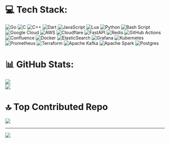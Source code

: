 # 💻 Tech Stack:
![Go](https://img.shields.io/badge/go-%2300ADD8.svg?style=flat-square&logo=go&logoColor=white) ![C](https://img.shields.io/badge/c-%2300599C.svg?style=flat-square&logo=c&logoColor=white) ![C++](https://img.shields.io/badge/c++-%2300599C.svg?style=flat-square&logo=c%2B%2B&logoColor=white) ![Dart](https://img.shields.io/badge/dart-%230175C2.svg?style=flat-square&logo=dart&logoColor=white) ![JavaScript](https://img.shields.io/badge/javascript-%23323330.svg?style=flat-square&logo=javascript&logoColor=%23F7DF1E) ![Lua](https://img.shields.io/badge/lua-%232C2D72.svg?style=flat-square&logo=lua&logoColor=white) ![Python](https://img.shields.io/badge/python-3670A0?style=flat-square&logo=python&logoColor=ffdd54) ![Bash Script](https://img.shields.io/badge/bash_script-%23121011.svg?style=flat-square&logo=gnu-bash&logoColor=white) ![Google Cloud](https://img.shields.io/badge/GoogleCloud-%234285F4.svg?style=flat-square&logo=google-cloud&logoColor=white) ![AWS](https://img.shields.io/badge/AWS-%23FF9900.svg?style=flat-square&logo=amazon-aws&logoColor=white) ![Cloudflare](https://img.shields.io/badge/Cloudflare-F38020?style=flat-square&logo=Cloudflare&logoColor=white) ![FastAPI](https://img.shields.io/badge/FastAPI-005571?style=flat-square&logo=fastapi) ![Redis](https://img.shields.io/badge/redis-%23DD0031.svg?style=flat-square&logo=redis&logoColor=white) ![GitHub Actions](https://img.shields.io/badge/github%20actions-%232671E5.svg?style=flat-square&logo=githubactions&logoColor=white) ![Confluence](https://img.shields.io/badge/confluence-%23172BF4.svg?style=flat-square&logo=confluence&logoColor=white) ![Docker](https://img.shields.io/badge/docker-%230db7ed.svg?style=flat-square&logo=docker&logoColor=white) ![ElasticSearch](https://img.shields.io/badge/-ElasticSearch-005571?style=flat-square&logo=elasticsearch) ![Grafana](https://img.shields.io/badge/grafana-%23F46800.svg?style=flat-square&logo=grafana&logoColor=white) ![Kubernetes](https://img.shields.io/badge/kubernetes-%23326ce5.svg?style=flat-square&logo=kubernetes&logoColor=white) ![Prometheus](https://img.shields.io/badge/Prometheus-E6522C?style=flat-square&logo=Prometheus&logoColor=white) ![Terraform](https://img.shields.io/badge/terraform-%235835CC.svg?style=flat-square&logo=terraform&logoColor=white) ![Apache Kafka](https://img.shields.io/badge/Apache%20Kafka-000?style=flat-square&logo=apachekafka) ![Apache Spark](https://img.shields.io/badge/Apache%20Spark-FDEE21?style=flat-square&logo=apachespark&logoColor=black) ![Postgres](https://img.shields.io/badge/postgres-%23316192.svg?style=flat-square&logo=postgresql&logoColor=white)
# 📊 GitHub Stats:
![](https://github-readme-stats.vercel.app/api?username=phuchoang2603&theme=dracula&hide_border=true&include_all_commits=true&count_private=false)<br/>
![](https://github-readme-stats.vercel.app/api/top-langs/?username=phuchoang2603&theme=dracula&hide_border=true&include_all_commits=true&count_private=false&layout=compact)

# 🔝 Top Contributed Repo
![](https://github-contributor-stats.vercel.app/api?username=phuchoang2603&limit=5&theme=dracula&combine_all_yearly_contributions=true)

---
[![](https://visitcount.itsvg.in/api?id=phuchoang2603&icon=0&color=0)](https://visitcount.itsvg.in)

<!-- Proudly created with GPRM ( https://gprm.itsvg.in ) -->
